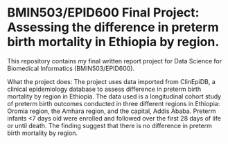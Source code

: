 # BMIN503/EPID600 Final Project: Assessing the difference in preterm birth mortality in Ethiopia by region.

This repository contains my final written report project for Data Science for
Biomedical Informatics (BMIN503/EPID600). 

What the project does:
The project uses data imported from ClinEpiDB, a clinical epidemiology database 
to assess difference in preterm birth mortality by region in Ethiopia. 
The data used is a longitudinal cohort study of preterm birth outcomes conducted 
in three different regions in Ethiopia: Oromia region, the Amhara region, and 
the capital, Addis Ababa. Preterm infants <7 days old were enrolled and followed 
over the first 28 days of life or until death. The finding suggest that there is
no difference in preterm birth mortality by region.

